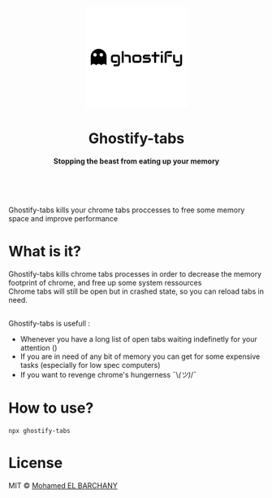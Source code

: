 <div align="center">
<img src="./images/logo_200x200.png" />
	<h1>Ghostify-tabs</h1>
	<p>
		<b>Stopping the beast from eating up your memory</b>
	</p>
	<br>
	<br>
	<br>
</div>

Ghostify-tabs kills your chrome tabs proccesses to free some memory space and improve performance

# What is it?
Ghostify-tabs kills chrome tabs processes in order to decrease the memory footprint of chrome, and free up some system ressources<br />
Chrome tabs will still be open but in crashed state, so you can reload tabs in need.

## 

Ghostify-tabs is usefull :
- Whenever you have a long list of open tabs waiting indefinetly for your attention ()
- If you are in need of any bit of memory you can get for some expensive tasks (especially for low spec computers)
- If you want to revenge chrome's hungerness ¯\\_(ツ)_/¯

# How to use?

```
npx ghostify-tabs
```


# License

MIT © [Mohamed EL BARCHANY](https://melbarch.com)